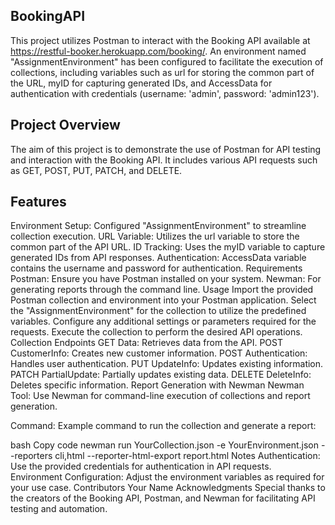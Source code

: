 ## BookingAPI
This project utilizes Postman to interact with the Booking API available at https://restful-booker.herokuapp.com/booking/. An environment named "AssignmentEnvironment" has been configured to facilitate the execution of collections, including variables such as url for storing the common part of the URL, myID for capturing generated IDs, and AccessData for authentication with credentials (username: 'admin', password: 'admin123').

## Project Overview
The aim of this project is to demonstrate the use of Postman for API testing and interaction with the Booking API. It includes various API requests such as GET, POST, PUT, PATCH, and DELETE.

## Features
 Environment Setup: Configured "AssignmentEnvironment" to streamline collection execution.
 URL Variable: Utilizes the url variable to store the common part of the API URL.
 ID Tracking: Uses the myID variable to capture generated IDs from API responses.
 Authentication: AccessData variable contains the username and password for authentication.
Requirements
Postman: Ensure you have Postman installed on your system.
Newman: For generating reports through the command line.
Usage
Import the provided Postman collection and environment into your Postman application.
Select the "AssignmentEnvironment" for the collection to utilize the predefined variables.
Configure any additional settings or parameters required for the requests.
Execute the collection to perform the desired API operations.
Collection Endpoints
GET Data: Retrieves data from the API.
POST CustomerInfo: Creates new customer information.
POST Authentication: Handles user authentication.
PUT UpdateInfo: Updates existing information.
PATCH PartialUpdate: Partially updates existing data.
DELETE DeleteInfo: Deletes specific information.
Report Generation with Newman
Newman Tool: Use Newman for command-line execution of collections and report generation.

Command: Example command to run the collection and generate a report:

bash
Copy code
newman run YourCollection.json -e YourEnvironment.json --reporters cli,html --reporter-html-export report.html
Notes
Authentication: Use the provided credentials for authentication in API requests.
Environment Configuration: Adjust the environment variables as required for your use case.
Contributors
Your Name
Acknowledgments
Special thanks to the creators of the Booking API, Postman, and Newman for facilitating API testing and automation.

   
